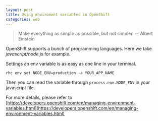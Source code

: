 ```yaml
---
layout: post
title: Using enviroment variables in OpenShift
categories: web
---
```


> Make everything as simple as possible, but not simpler. -- Albert Einstein

OpenShift supports a bunch of programming languages. Here we take *javascript/node.js* for example.

Settings an env variable is as easy as one line in your terminal.

```
rhc env set NODE_ENV=production -a YOUR_APP_NAME
```

Then you can read the variable through `process.env.NODE_ENV` in your javascript file.

For more details, please refer to [https://developers.openshift.com/en/managing-environment-variables.html](https://developers.openshift.com/en/managing-environment-variables.html)
